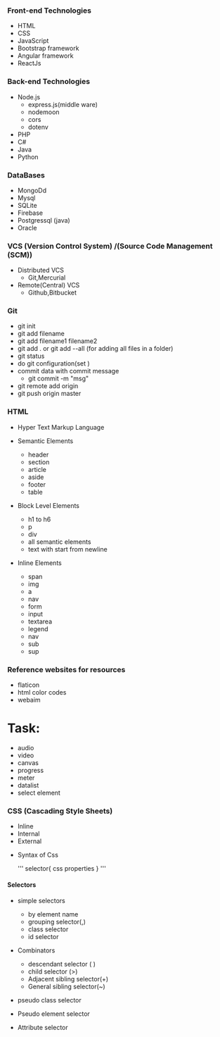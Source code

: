 ### Front-end Technologies

- HTML
- CSS
- JavaScript
- Bootstrap framework
- Angular framework
- ReactJs

### Back-end Technologies

- Node.js
	- express.js(middle ware)
	- nodemoon
	- cors
	- dotenv
- PHP
- C#
- Java
- Python 

### DataBases

- MongoDd
- Mysql
- SQLite
- Firebase
- Postgressql (java)
- Oracle

### VCS (Version Control System) /(Source Code Management (SCM))

- Distributed VCS
	- Git,Mercurial
- Remote(Central) VCS
	- Github,Bitbucket

### Git
- git init
- git add filename
- git add filename1 filename2 
- git add . or git add --all   (for adding all files in a folder)
- git status
- do git configuration(set )
- commit data with commit message
	- git commit -m "msg" 
- git remote add origin <link>
- git push origin master


### HTML

- Hyper Text Markup Language
- Semantic Elements
	- header
	- section
	- article
	- aside
	- footer
	- table

- Block Level Elements
	- h1 to h6
	- p 
	- div
	- all semantic elements
	- text with start from newline

- Inline Elements
	- span
	- img
	- a
	- nav
	- form
	- input
	- textarea
	- legend
	- nav
	- sub
	- sup

### Reference websites for resources
- flaticon
- html color codes
- webaim

Task:
====

- audio
- video
- canvas
- progress
- meter
- datalist
- select element

### CSS (Cascading Style Sheets)

- Inline 
- Internal
- External

+ Syntax of Css

	'''
	selector{
			css properties
	}
	'''
#### Selectors
 + simple selectors
	- by element name
	- grouping selector(,)
	- class selector
	- id selector

+ Combinators
	- descendant selector ( )
	- child selector (>)
	- Adjacent sibling selector(+)
	- General sibling selector(~)

+ pseudo class selector
+ Pseudo element selector
+ Attribute selector